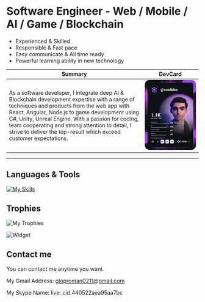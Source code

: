 # Software Engineer - Web / Mobile / AI / Game / Blockchain

* Experienced & Skilled
* Responsible & Fast pace
* Easy communicate & All time ready
* Powerful learning ability in new technology

| Summary | DevCard |
| --- | --- |
| As a software developer, I integrate deep AI & Blockchain development expertise with a range of techniques and products from the web app with React, Angular, Node.js to game development using C#, Unity, Unreal Engine. With a passion for coding, team cooperating and strong attention to detail, I strive to deliver the top-result which exceed customer expectations. | <a href="https://app.daily.dev/coolidev"><img src="https://raw.githubusercontent.com/coolidev/coolidev/master/devcard.svg" alt="WiOne's Dev Card"/></a> |

---

## Languages & Tools
[![My Skills](https://skillicons.dev/icons?i=c,,,,,,,,,,,,,,,,,js,cpp,py,,,,,,,,,,,linkedin,styledcomponents,express,nodejs,react,ts,cs,django,,,,,,,,,,,devto,svg,gatsby,threejs,bootstrap,html,dotnet,flask,ruby,php,dart,firebase,redis,graphql,linux,java,webflow,nginx,discord,vue,regex,d3,redux,css,solidity,fastapi,rails,laravel,flutter,mysql,sqlite,postgres,go,maven,jest,webpack,twitter,vite,tailwind,materialui,nextjs,sass,rust,apollo,,symfony,kotlin,mongodb,dynamodb,ipfs,bash,kafka,bots,jenkins,stackoverflow,nuxtjs,angular,babel,svelte,jquery,perl,atom,,wordpress,swift,,,,,,,,,,,,,,,,,,,,,,,,,,,,,,,,,,git,github,gitlab,heroku,netlify,vercel,codepen,grafana,remix,postman,azure,aws,cloudflare,docker,gcp,,,,figma,xd,visualstudio,vscode,unity,unreal,androidstudio,ae,blender,cmake,ps,powershell,matlab,selenium,sequelize,&perline=18)](https://skillicons.dev)

## Trophies
![My Trophies](https://github-trophies.vercel.app/?username=coolidev&theme=dracula)

![Widget](https://github-widgetbox.vercel.app/api/profile?username=coolidev&data=followers,repositories,stars,commits&theme=dracula)

## Contact me
You can contact me anytime you want.

My Gmail Address: gloproman0211@gmail.com

My Skype Name: live:.cid.440522aea95aa7bc
